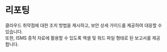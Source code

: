# 리포팅

클라우드 취약점에 대한 조치 방법을 제시하고, 보안 상세 가이드를 제공하여 대응할 수 있습니다. <br />
또한, ISMS 증적 자료에 활용할 수 있도록 엑셀 및 워드 파일 형태로 된 보고서를 제공합니다.<br />
